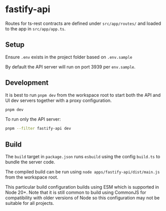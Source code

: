 # fastify-api

Routes for ts-rest contracts are defined under `src/app/routes/` and loaded to the app in `src/app/app.ts`.

## Setup

Ensure `.env` exists in the project folder based on `.env.sample`

By default the API server will run on port 3939 per `env.sample`.

## Development

It is best to run `pnpm dev` from the workspace root to start both the API and UI dev servers together with a proxy configuration.

```sh
pnpm dev
```

To run only the API server:

```sh
pnpm --filter fastify-api dev
```

## Build

The `build` target in `package.json` runs `esbuild` using the config `build.ts` to bundle the server code.

The compiled build can be run using `node apps/fastify-api/dist/main.js` from the workspace root.

This particular build configuration builds using ESM which is supported in Node 20+. Note that it is still common to build using CommonJS for compatibility with older versions of Node so this configuration may not be suitable for all projects.
